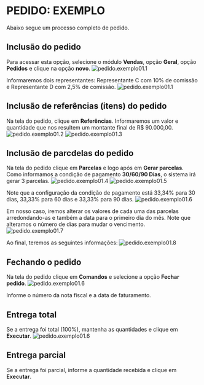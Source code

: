 # PEDIDO: EXEMPLO
Abaixo segue um processo completo de pedido.

## Inclusão do pedido
Para acessar esta opção, selecione o módulo **Vendas**, opção **Geral**, opção **Pedidos** e clique na opção **novo**.
![pedido.exemplo01.1](https://raw.githubusercontent.com/netforcews/docs-siscom/master/faq/imagens/pedido.exemplo01.0.png)
   
Informaremos dois representantes: Representante C com 10% de comissão e Representante D com 2,5% de comissão.
![pedido.exemplo01.1](https://raw.githubusercontent.com/netforcews/docs-siscom/master/faq/imagens/pedido.exemplo01.1.png)
   
## Inclusão de referências (itens) do pedido
Na tela do pedido, clique em **Referências**.
Informaremos um valor e quantidade que nos resultem um montante final de R$ 90.000,00.   
![pedido.exemplo01.2](https://raw.githubusercontent.com/netforcews/docs-siscom/master/faq/imagens/pedido.exemplo01.2.png)
![pedido.exemplo01.3](https://raw.githubusercontent.com/netforcews/docs-siscom/master/faq/imagens/pedido.exemplo01.3.png)
   
## Inclusão de parcdelas do pedido
Na tela do pedido clique em **Parcelas** e logo após em **Gerar parcelas**.
Como informamos a condição de pagamento **30/60/90 Dias**, o sistema irá gerar 3 parcelas.
![pedido.exemplo01.4](https://raw.githubusercontent.com/netforcews/docs-siscom/master/faq/imagens/pedido.exemplo01.4.png)
![pedido.exemplo01.5](https://raw.githubusercontent.com/netforcews/docs-siscom/master/faq/imagens/pedido.exemplo01.5.png)
   
Note que a configuração da condição de pagamento está 33,34% para 30 dias, 33,33% para 60 dias e 33,33% para 90 dias.
![pedido.exemplo01.6](https://raw.githubusercontent.com/netforcews/docs-siscom/master/faq/imagens/pedido.exemplo01.6.png)
  
Em nosso caso, iremos alterar os valores de cada uma das parcelas arredondando-as e também a data para o primeiro dia do mês. Note que alteramos o número de dias para mudar o vencimento.
![pedido.exemplo01.7](https://raw.githubusercontent.com/netforcews/docs-siscom/master/faq/imagens/pedido.exemplo01.7.png)
  
Ao final, teremos as seguintes informações:
![pedido.exemplo01.8](https://raw.githubusercontent.com/netforcews/docs-siscom/master/faq/imagens/pedido.exemplo01.8.png)

## Fechando o pedido
Na tela do pedido clique em **Comandos** e selecione a opção **Fechar pedido**.
![pedido.exemplo01.6](https://raw.githubusercontent.com/netforcews/docs-siscom/master/faq/imagens/pedido.exemplo01.8.png)
   
Informe o número da nota fiscal e a data de faturamento.

## Entrega total
Se a entrega foi total (100%), mantenha as quantidades e clique em **Executar**.
![pedido.exemplo01.6](https://raw.githubusercontent.com/netforcews/docs-siscom/master/faq/imagens/pedido.exemplo01.8.png)

## Entrega parcial
Se a entrega foi parcial, informe a quantidade recebida e clique em **Executar**.

